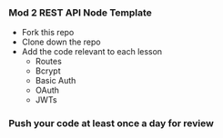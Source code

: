 ### Mod 2 REST API Node Template

* Fork this repo
* Clone down the repo
* Add the code relevant to each lesson
    * Routes
    * Bcrypt
    * Basic Auth
    * OAuth
    * JWTs

### Push your code at least once a day for review